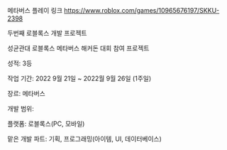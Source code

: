 메타버스 플레이 링크 https://www.roblox.com/games/10965676197/SKKU-2398


두번째 로블록스 개발 프로젝트

성균관대 로블록스 메타버스 해커돈 대회 참여 프로젝트

성적: 3등

작업 기간: 2022 9월 21일 ~ 2022월 9월 26일 (1주일)

장르: 메타버스

개발 범위: 




플랫폼: 로블록스(PC, 모바일)

맡은 개발 파트: 기획, 프로그래밍(아이템, UI, 데이터베이스)
